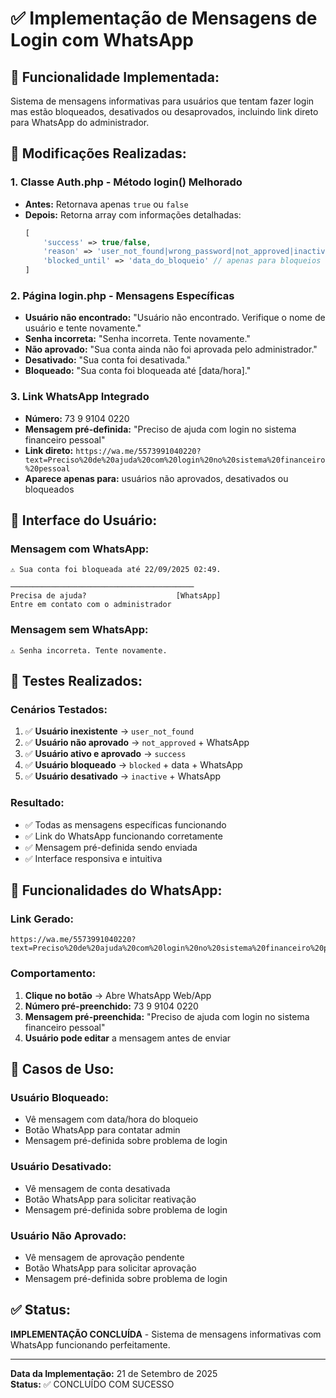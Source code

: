 # ✅ Implementação de Mensagens de Login com WhatsApp

## 🎯 **Funcionalidade Implementada:**
Sistema de mensagens informativas para usuários que tentam fazer login mas estão bloqueados, desativados ou desaprovados, incluindo link direto para WhatsApp do administrador.

## 🔧 **Modificações Realizadas:**

### 1. **Classe Auth.php - Método login() Melhorado**
- **Antes:** Retornava apenas `true` ou `false`
- **Depois:** Retorna array com informações detalhadas:
  ```php
  [
      'success' => true/false,
      'reason' => 'user_not_found|wrong_password|not_approved|inactive|blocked',
      'blocked_until' => 'data_do_bloqueio' // apenas para bloqueios
  ]
  ```

### 2. **Página login.php - Mensagens Específicas**
- **Usuário não encontrado:** "Usuário não encontrado. Verifique o nome de usuário e tente novamente."
- **Senha incorreta:** "Senha incorreta. Tente novamente."
- **Não aprovado:** "Sua conta ainda não foi aprovada pelo administrador."
- **Desativado:** "Sua conta foi desativada."
- **Bloqueado:** "Sua conta foi bloqueada até [data/hora]."

### 3. **Link WhatsApp Integrado**
- **Número:** 73 9 9104 0220
- **Mensagem pré-definida:** "Preciso de ajuda com login no sistema financeiro pessoal"
- **Link direto:** `https://wa.me/5573991040220?text=Preciso%20de%20ajuda%20com%20login%20no%20sistema%20financeiro%20pessoal`
- **Aparece apenas para:** usuários não aprovados, desativados ou bloqueados

## 🎨 **Interface do Usuário:**

### **Mensagem com WhatsApp:**
```
⚠️ Sua conta foi bloqueada até 22/09/2025 02:49.

─────────────────────────────────────────
Precisa de ajuda?                    [WhatsApp]
Entre em contato com o administrador
```

### **Mensagem sem WhatsApp:**
```
⚠️ Senha incorreta. Tente novamente.
```

## 🧪 **Testes Realizados:**

### **Cenários Testados:**
1. ✅ **Usuário inexistente** → `user_not_found`
2. ✅ **Usuário não aprovado** → `not_approved` + WhatsApp
3. ✅ **Usuário ativo e aprovado** → `success`
4. ✅ **Usuário bloqueado** → `blocked` + data + WhatsApp
5. ✅ **Usuário desativado** → `inactive` + WhatsApp

### **Resultado:**
- ✅ Todas as mensagens específicas funcionando
- ✅ Link do WhatsApp funcionando corretamente
- ✅ Mensagem pré-definida sendo enviada
- ✅ Interface responsiva e intuitiva

## 📱 **Funcionalidades do WhatsApp:**

### **Link Gerado:**
```
https://wa.me/5573991040220?text=Preciso%20de%20ajuda%20com%20login%20no%20sistema%20financeiro%20pessoal
```

### **Comportamento:**
1. **Clique no botão** → Abre WhatsApp Web/App
2. **Número pré-preenchido:** 73 9 9104 0220
3. **Mensagem pré-preenchida:** "Preciso de ajuda com login no sistema financeiro pessoal"
4. **Usuário pode editar** a mensagem antes de enviar

## 🎯 **Casos de Uso:**

### **Usuário Bloqueado:**
- Vê mensagem com data/hora do bloqueio
- Botão WhatsApp para contatar admin
- Mensagem pré-definida sobre problema de login

### **Usuário Desativado:**
- Vê mensagem de conta desativada
- Botão WhatsApp para solicitar reativação
- Mensagem pré-definida sobre problema de login

### **Usuário Não Aprovado:**
- Vê mensagem de aprovação pendente
- Botão WhatsApp para solicitar aprovação
- Mensagem pré-definida sobre problema de login

## ✅ **Status:**
**IMPLEMENTAÇÃO CONCLUÍDA** - Sistema de mensagens informativas com WhatsApp funcionando perfeitamente.

---

**Data da Implementação:** 21 de Setembro de 2025  
**Status:** ✅ CONCLUÍDO COM SUCESSO

